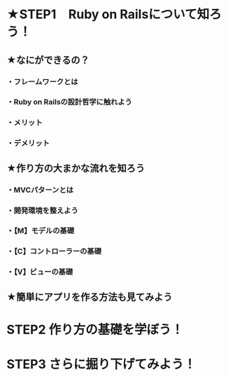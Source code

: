 # ★STEP**1**　Ruby on Railsについて知ろう！ 
## ★なにができるの？
### ・フレームワークとは
### ・Ruby on Railsの設計哲学に触れよう
### ・メリット
### ・デメリット
## ★作り方の大まかな流れを知ろう
### ・MVCパターンとは
### ・開発環境を整えよう
### ・【M】モデルの基礎
### ・【C】コントローラーの基礎
### ・【V】ビューの基礎
## ★簡単にアプリを作る方法も見てみよう

# STEP**2** 作り方の基礎を学ぼう！
# STEP**3** さらに掘り下げてみよう！
